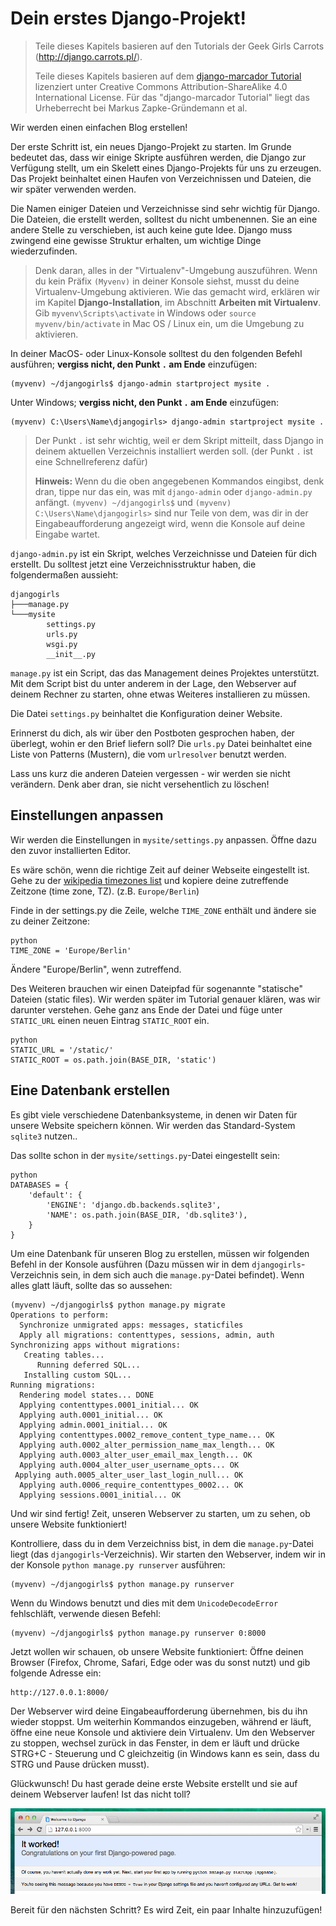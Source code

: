 # Dein erstes Django-Projekt!

> Teile dieses Kapitels basieren auf den Tutorials der Geek Girls Carrots (http://django.carrots.pl/).
> 
> Teile dieses Kapitels basieren auf dem [django-marcador Tutorial][1] lizenziert unter Creative Commons Attribution-ShareAlike 4.0 International License. Für das "django-marcador Tutorial" liegt das Urheberrecht bei Markus Zapke-Gründemann et al.

 [1]: http://django-marcador.keimlink.de/

Wir werden einen einfachen Blog erstellen!

Der erste Schritt ist, ein neues Django-Projekt zu starten. Im Grunde bedeutet das, dass wir einige Skripte ausführen werden, die Django zur Verfügung stellt, um ein Skelett eines Django-Projekts für uns zu erzeugen. Das Projekt beinhaltet einen Haufen von Verzeichnissen und Dateien, die wir später verwenden werden.

Die Namen einiger Dateien und Verzeichnisse sind sehr wichtig für Django. Die Dateien, die erstellt werden, solltest du nicht umbenennen. Sie an eine andere Stelle zu verschieben, ist auch keine gute Idee. Django muss zwingend eine gewisse Struktur erhalten, um wichtige Dinge wiederzufinden.

> Denk daran, alles in der "Virtualenv"-Umgebung auszuführen. Wenn du kein Präfix `(Myvenv)` in deiner Konsole siehst, musst du deine Virtualenv-Umgebung aktivieren. Wie das gemacht wird, erklären wir im Kapitel **Django-Installation**, im Abschnitt **Arbeiten mit Virtualenv**. Gib `myvenv\Scripts\activate` in Windows oder `source myvenv/bin/activate` in Mac OS / Linux ein, um die Umgebung zu aktivieren.

In deiner MacOS- oder Linux-Konsole solltest du den folgenden Befehl ausführen; **vergiss nicht, den Punkt `.` am Ende** einzufügen:

    (myvenv) ~/djangogirls$ django-admin startproject mysite .
    

Unter Windows; **vergiss nicht, den Punkt `.` am Ende** einzufügen:

    (myvenv) C:\Users\Name\djangogirls> django-admin startproject mysite .
    

> Der Punkt `.` ist sehr wichtig, weil er dem Skript mitteilt, dass Django in deinem aktuellen Verzeichnis installiert werden soll. (der Punkt `.` ist eine Schnellreferenz dafür)
> 
> **Hinweis:** Wenn du die oben angegebenen Kommandos eingibst, denk dran, tippe nur das ein, was mit `django-admin` oder `django-admin.py` anfängt. `(myvenv) ~/djangogirls$` und `(myvenv) C:\Users\Name\djangogirls>` sind nur Teile von dem, was dir in der Eingabeaufforderung angezeigt wird, wenn die Konsole auf deine Eingabe wartet.

`django-admin.py` ist ein Skript, welches Verzeichnisse und Dateien für dich erstellt. Du solltest jetzt eine Verzeichnisstruktur haben, die folgendermaßen aussieht:

    djangogirls
    ├───manage.py
    └───mysite
            settings.py
            urls.py
            wsgi.py
            __init__.py
    

`manage.py` ist ein Script, das das Management deines Projektes unterstützt. Mit dem Script bist du unter anderem in der Lage, den Webserver auf deinem Rechner zu starten, ohne etwas Weiteres installieren zu müssen.

Die Datei `settings.py` beinhaltet die Konfiguration deiner Website.

Erinnerst du dich, als wir über den Postboten gesprochen haben, der überlegt, wohin er den Brief liefern soll? Die `urls.py` Datei beinhaltet eine Liste von Patterns (Mustern), die vom `urlresolver` benutzt werden.

Lass uns kurz die anderen Dateien vergessen - wir werden sie nicht verändern. Denk aber dran, sie nicht versehentlich zu löschen!

## Einstellungen anpassen

Wir werden die Einstellungen in `mysite/settings.py` anpassen. Öffne dazu den zuvor installierten Editor.

Es wäre schön, wenn die richtige Zeit auf deiner Webseite eingestellt ist. Gehe zu der [wikipedia timezones list][2] und kopiere deine zutreffende Zeitzone (time zone, TZ). (z.B. `Europe/Berlin`)

 [2]: http://en.wikipedia.org/wiki/List_of_tz_database_time_zones

Finde in der settings.py die Zeile, welche `TIME_ZONE` enthält und ändere sie zu deiner Zeitzone:

    python
    TIME_ZONE = 'Europe/Berlin'
    

Ändere "Europe/Berlin", wenn zutreffend.

Des Weiteren brauchen wir einen Dateipfad für sogenannte "statische" Dateien (static files). Wir werden später im Tutorial genauer klären, was wir darunter verstehen. Gehe ganz ans Ende der Datei und füge unter `STATIC_URL` einen neuen Eintrag `STATIC_ROOT` ein.

    python
    STATIC_URL = '/static/'
    STATIC_ROOT = os.path.join(BASE_DIR, 'static')
    

## Eine Datenbank erstellen

Es gibt viele verschiedene Datenbanksysteme, in denen wir Daten für unsere Website speichern können. Wir werden das Standard-System `sqlite3` nutzen..

Das sollte schon in der `mysite/settings.py`-Datei eingestellt sein:

    python
    DATABASES = {
        'default': {
            'ENGINE': 'django.db.backends.sqlite3',
            'NAME': os.path.join(BASE_DIR, 'db.sqlite3'),
        }
    }
    

Um eine Datenbank für unseren Blog zu erstellen, müssen wir folgenden Befehl in der Konsole ausführen (Dazu müssen wir in dem `djangogirls`-Verzeichnis sein, in dem sich auch die `manage.py`-Datei befindet). Wenn alles glatt läuft, sollte das so aussehen:

    (myvenv) ~/djangogirls$ python manage.py migrate 
    Operations to perform: 
      Synchronize unmigrated apps: messages, staticfiles
      Apply all migrations: contenttypes, sessions, admin, auth Synchronizing apps without migrations:
       Creating tables...
          Running deferred SQL...
       Installing custom SQL...
    Running migrations: 
      Rendering model states... DONE 
      Applying contenttypes.0001_initial... OK
      Applying auth.0001_initial... OK
      Applying admin.0001_initial... OK 
      Applying contenttypes.0002_remove_content_type_name... OK 
      Applying auth.0002_alter_permission_name_max_length... OK 
      Applying auth.0003_alter_user_email_max_length... OK 
      Applying auth.0004_alter_user_username_opts... OK  
     Applying auth.0005_alter_user_last_login_null... OK 
      Applying auth.0006_require_contenttypes_0002... OK
      Applying sessions.0001_initial... OK
    

Und wir sind fertig! Zeit, unseren Webserver zu starten, um zu sehen, ob unsere Website funktioniert!

Kontrolliere, dass du in dem Verzeichniss bist, in dem die `manage.py`-Datei liegt (das `djangogirls`-Verzeichnis). Wir starten den Webserver, indem wir in der Konsole `python manage.py runserver` ausführen:

    (myvenv) ~/djangogirls$ python manage.py runserver
    

Wenn du Windows benutzt und dies mit dem `UnicodeDecodeError` fehlschläft, verwende diesen Befehl:

    (myvenv) ~/djangogirls$ python manage.py runserver 0:8000
    

Jetzt wollen wir schauen, ob unsere Website funktioniert: Öffne deinen Browser (Firefox, Chrome, Safari, Edge oder was du sonst nutzt) und gib folgende Adresse ein:

    http://127.0.0.1:8000/
    

Der Webserver wird deine Eingabeaufforderung übernehmen, bis du ihn wieder stoppst. Um weiterhin Kommandos einzugeben, während er läuft, öffne eine neue Konsole und aktiviere dein Virtualenv. Um den Webserver zu stoppen, wechsel zurück in das Fenster, in dem er läuft und drücke STRG+C - Steuerung und C gleichzeitig (in Windows kann es sein, dass du STRG und Pause drücken musst).

Glückwunsch! Du hast gerade deine erste Website erstellt und sie auf deinem Webserver laufen! Ist das nicht toll?

![Es hat funktioniert!][3]

 [3]: images/it_worked2.png

Bereit für den nächsten Schritt? Es wird Zeit, ein paar Inhalte hinzuzufügen!